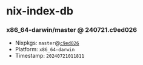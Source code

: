 # nix-index-db
### x86_64-darwin/master @ 240721.c9ed026
- Nixpkgs: `master`@[`c9ed026`](https://github.com/NixOS/nixpkgs/commit/c9ed026def59fe978203a2b28eccdbaa7e5fadc9)
- Platform: `x86_64-darwin`
- Timestamp: `20240721011811`
